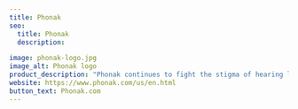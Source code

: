 ```yaml
---
title: Phonak
seo:
  title: Phonak
  description:

image: phonak-logo.jpg
image_alt: Phonak logo
product_description: "Phonak continues to fight the stigma of hearing loss, remove barriers for the hearing-impaired and discover innovative solutions for everyone to reconnect with the beauty of sound. Phonak’s technologies demonstrate their dedication to helping overcome even the most difficult hearing issues."
website: https://www.phonak.com/us/en.html
button_text: Phonak.com
---
```

